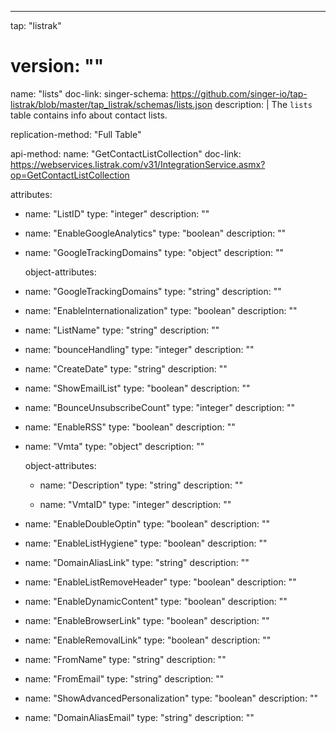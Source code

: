 ---
tap: "listrak"
# version: ""

name: "lists"
doc-link:
singer-schema: https://github.com/singer-io/tap-listrak/blob/master/tap_listrak/schemas/lists.json
description: |
  The `lists` table contains info about contact lists.

replication-method: "Full Table"

api-method:
  name: "GetContactListCollection"
  doc-link: https://webservices.listrak.com/v31/IntegrationService.asmx?op=GetContactListCollection

attributes:
  - name: "ListID"
    type: "integer"
    description: ""

  - name: "EnableGoogleAnalytics"
    type: "boolean"
    description: ""

  - name: "GoogleTrackingDomains"
    type: "object"
    description: ""

    object-attributes: 
  - name: "GoogleTrackingDomains"
    type: "string"
    description: ""

  - name: "EnableInternationalization"
    type: "boolean"
    description: ""

  - name: "ListName"
    type: "string"
    description: ""

  - name: "bounceHandling"
    type: "integer"
    description: ""

  - name: "CreateDate"
    type: "string"
    description: ""

  - name: "ShowEmailList"
    type: "boolean"
    description: ""

  - name: "BounceUnsubscribeCount"
    type: "integer"
    description: ""

  - name: "EnableRSS"
    type: "boolean"
    description: ""

  - name: "Vmta"
    type: "object"
    description: ""

    object-attributes: 
    - name: "Description"
      type: "string"
      description: ""

    - name: "VmtaID"
      type: "integer"
      description: ""

  - name: "EnableDoubleOptin"
    type: "boolean"
    description: ""

  - name: "EnableListHygiene"
    type: "boolean"
    description: ""

  - name: "DomainAliasLink"
    type: "string"
    description: ""

  - name: "EnableListRemoveHeader"
    type: "boolean"
    description: ""

  - name: "EnableDynamicContent"
    type: "boolean"
    description: ""

  - name: "EnableBrowserLink"
    type: "boolean"
    description: ""

  - name: "EnableRemovalLink"
    type: "boolean"
    description: ""

  - name: "FromName"
    type: "string"
    description: ""

  - name: "FromEmail"
    type: "string"
    description: ""

  - name: "ShowAdvancedPersonalization"
    type: "boolean"
    description: ""

  - name: "DomainAliasEmail"
    type: "string"
    description: ""
